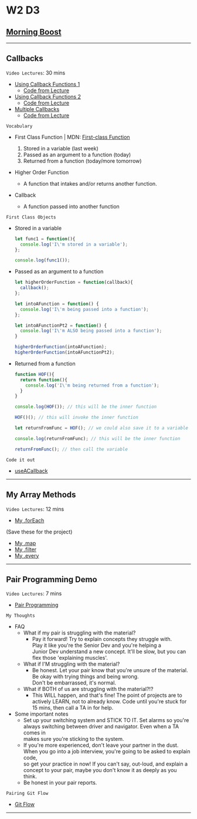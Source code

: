 # W2 D3

## [Morning Boost]

___

## Callbacks

`Video Lectures`: 30 mins

- [Using Callback Functions 1]
  - [Code from Lecture](./code-it-out/using_callback_functions_demo1.js)
- [Using Callback Functions 2]
  - [Code from Lecture](./code-it-out/using_callback_functions_demo2.js)
- [Multiple Callbacks]
  - [Code from Lecture](./code-it-out/multiple_callbacks_demo.js)

`Vocabulary`

- First Class Function | MDN: [First-class Function]

  1. Stored in a variable (last week)
  2. Passed as an argument to a function (today)
  3. Returned from a function (today/more tomorrow)

- Higher Order Function
  - A function that intakes and/or returns another function.

- Callback
  - A function passed into another function

`First Class Objects`

- Stored in a variable

  ```js
  let func1 = function(){
    console.log('I\'m stored in a variable');
  };

  console.log(func1());
  ```

- Passed as an argument to a function

  ```js
  let higherOrderFunction = function(callback){
    callback();
  };

  let intoAFunction = function() {
    console.log('I\'m being passed into a function');
  };

  let intoAFunctionPt2 = function() {
    console.log('I\'m ALSO being passed into a function');
  }

  higherOrderFunction(intoAFunction);
  higherOrderFunction(intoAFunctionPt2);
  ```

- Returned from a function

  ```js
  function HOF(){
    return function(){
      console.log('I\'m being returned from a function');
    }
  }

  console.log(HOF()); // this will be the inner function

  HOF()(); // this will invoke the inner function

  let returnFromFunc = HOF(); // we could also save it to a variable

  console.log(returnFromFunc); // this will be the inner function

  returnFromFunc(); // then call the variable
  ```

`Code it out`

- [useACallback]

___

## My Array Methods

`Video Lectures`: 12 mins

- [My .forEach]

(Save these for the project)

- [My .map]
- [My .filter]
- [My .every]

___

## Pair Programming Demo

`Video Lectures`: 7 mins

- [Pair Programming]

`My Thoughts`

- FAQ
  - What if my pair is struggling with the material?
    - Pay it forward! Try to explain concepts they struggle with.\
      Play it like you're the Senior Dev and you're helping a\
      Junior Dev understand a new concept. It'll be slow, but you can\
      flex those 'explaining muscles'.
  - What if I'M struggling with the material?
    - Be honest. Let your pair know that you're unsure of the material.\
      Be okay with trying things and being wrong.\
      Don't be embarrassed, it's normal.
  - What if BOTH of us are struggling with the material?!?
    - This WILL happen, and that's fine! The point of projects are to\
      actively LEARN, not to already know. Code until you're stuck for\
      15 mins, then call a TA in for help.
- Some important notes
  - Set up your switching system and STICK TO IT. Set alarms so you're\
    always switching between driver and navigator. Even when a TA comes in\
    makes sure you're sticking to the system.
  - If you're more experienced, don't leave your partner in the dust.\
    When you go into a job interview, you're going to be asked to explain code,\
    so get your practice in now! If you can't say, out-loud, and explain a\
    concept to your pair, maybe you don't know it as deeply as you think.
  - Be honest in your pair reports.

`Pairing Git Flow`

- [Git Flow]

___

<!-- Links per cohort -->
[Morning Boost]: https://open.appacademy.io/learn/js-py---jun-2022-cohort-1-online/week-2---intro-to-javascript/wednesday-morning-boost
[Using Callback Functions 1]: https://open.appacademy.io/learn/js-py---jun-2022-cohort-1-online/week-2---intro-to-javascript/using-callback-functions-demo-1
[Using Callback Functions 2]: https://open.appacademy.io/learn/js-py---jun-2022-cohort-1-online/week-2---intro-to-javascript/using-callback-functions-demo-1
[Multiple Callbacks]: https://open.appacademy.io/learn/js-py---jun-2022-cohort-1-online/week-2---intro-to-javascript/using-callback-functions-demo-1
[My .forEach]: https://open.appacademy.io/learn/js-py---jun-2022-cohort-1-online/week-2---intro-to-javascript/my-for-each-demo
[My .map]: https://open.appacademy.io/learn/js-py---jun-2022-cohort-1-online/week-2---intro-to-javascript/my-map-demo
[My .filter]: https://open.appacademy.io/learn/js-py---jun-2022-cohort-1-online/week-2---intro-to-javascript/my-filter-demo
[My .every]: https://open.appacademy.io/learn/js-py---jun-2022-cohort-1-online/week-2---intro-to-javascript/my-every-demo
[Pair Programming]: https://open.appacademy.io/learn/js-py---jun-2022-cohort-1-online/week-2---intro-to-javascript/my-every-demo

<!-- Constant Links -->
[First-class Function]: https://developer.mozilla.org/en-US/docs/Glossary/First-class_Function
[useACallback]: ./code-it-out/useACallback.js
[myForEach]: ./code-it-out/myForEach.js
[myMap]: ./code-it-out/myMap.js
[myFilter]: ./code-it-out/myFilter.js
[myEvery]: ./code-it-out/myEvery.js
[Git Flow]: https://github.com/appacademy/Module-1-Resources/tree/main/additional_resources/week2/gitflow

